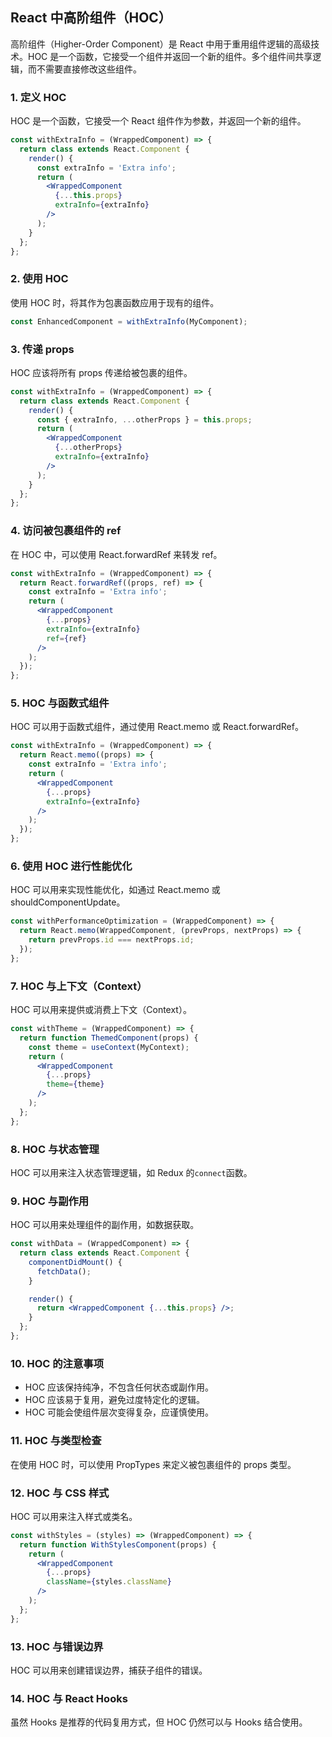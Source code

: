<!-- @format -->

## React 中高阶组件（HOC）

高阶组件（Higher-Order Component）是 React 中用于重用组件逻辑的高级技术。HOC 是一个函数，它接受一个组件并返回一个新的组件。多个组件间共享逻辑，而不需要直接修改这些组件。

### 1. 定义 HOC

HOC 是一个函数，它接受一个 React 组件作为参数，并返回一个新的组件。

```jsx
const withExtraInfo = (WrappedComponent) => {
  return class extends React.Component {
    render() {
      const extraInfo = 'Extra info';
      return (
        <WrappedComponent
          {...this.props}
          extraInfo={extraInfo}
        />
      );
    }
  };
};
```

### 2. 使用 HOC

使用 HOC 时，将其作为包裹函数应用于现有的组件。

```jsx
const EnhancedComponent = withExtraInfo(MyComponent);
```

### 3. 传递 props

HOC 应该将所有 props 传递给被包裹的组件。

```jsx
const withExtraInfo = (WrappedComponent) => {
  return class extends React.Component {
    render() {
      const { extraInfo, ...otherProps } = this.props;
      return (
        <WrappedComponent
          {...otherProps}
          extraInfo={extraInfo}
        />
      );
    }
  };
};
```

### 4. 访问被包裹组件的 ref

在 HOC 中，可以使用 React.forwardRef 来转发 ref。

```jsx
const withExtraInfo = (WrappedComponent) => {
  return React.forwardRef((props, ref) => {
    const extraInfo = 'Extra info';
    return (
      <WrappedComponent
        {...props}
        extraInfo={extraInfo}
        ref={ref}
      />
    );
  });
};
```

### 5. HOC 与函数式组件

HOC 可以用于函数式组件，通过使用 React.memo 或 React.forwardRef。

```jsx
const withExtraInfo = (WrappedComponent) => {
  return React.memo((props) => {
    const extraInfo = 'Extra info';
    return (
      <WrappedComponent
        {...props}
        extraInfo={extraInfo}
      />
    );
  });
};
```

### 6. 使用 HOC 进行性能优化

HOC 可以用来实现性能优化，如通过 React.memo 或 shouldComponentUpdate。

```jsx
const withPerformanceOptimization = (WrappedComponent) => {
  return React.memo(WrappedComponent, (prevProps, nextProps) => {
    return prevProps.id === nextProps.id;
  });
};
```

### 7. HOC 与上下文（Context）

HOC 可以用来提供或消费上下文（Context）。

```jsx
const withTheme = (WrappedComponent) => {
  return function ThemedComponent(props) {
    const theme = useContext(MyContext);
    return (
      <WrappedComponent
        {...props}
        theme={theme}
      />
    );
  };
};
```

### 8. HOC 与状态管理

HOC 可以用来注入状态管理逻辑，如 Redux 的`connect`函数。

### 9. HOC 与副作用

HOC 可以用来处理组件的副作用，如数据获取。

```jsx
const withData = (WrappedComponent) => {
  return class extends React.Component {
    componentDidMount() {
      fetchData();
    }

    render() {
      return <WrappedComponent {...this.props} />;
    }
  };
};
```

### 10. HOC 的注意事项

- HOC 应该保持纯净，不包含任何状态或副作用。
- HOC 应该易于复用，避免过度特定化的逻辑。
- HOC 可能会使组件层次变得复杂，应谨慎使用。

### 11. HOC 与类型检查

在使用 HOC 时，可以使用 PropTypes 来定义被包裹组件的 props 类型。

### 12. HOC 与 CSS 样式

HOC 可以用来注入样式或类名。

```jsx
const withStyles = (styles) => (WrappedComponent) => {
  return function WithStylesComponent(props) {
    return (
      <WrappedComponent
        {...props}
        className={styles.className}
      />
    );
  };
};
```

### 13. HOC 与错误边界

HOC 可以用来创建错误边界，捕获子组件的错误。

### 14. HOC 与 React Hooks

虽然 Hooks 是推荐的代码复用方式，但 HOC 仍然可以与 Hooks 结合使用。
